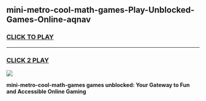 
## mini-metro-cool-math-games-Play-Unblocked-Games-Online-aqnav
<h3>
<a href="https://premium76.site?title=mini-metro-cool-math-games&ref=25A">CLICK TO PLAY</a></h3>
<hr>

<h3>
<a href="https://premium76.site?title=mini-metro-cool-math-games&ref=25A">CLICK 2 PLAY</a>
  
</h3>

<a href="https://premium76.site?title=mini-metro-cool-math-games&ref=25A"><img src="https://clearcache.store/games.png"></a>


**mini-metro-cool-math-games games unblocked: Your Gateway to Fun and Accessible Online Gaming**
